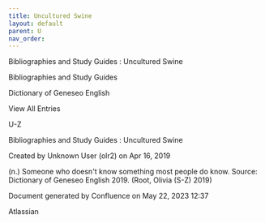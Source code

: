 ```yaml
---
title: Uncultured Swine
layout: default
parent: U
nav_order:
---
```


Bibliographies and Study Guides : Uncultured Swine

Bibliographies and Study Guides

Dictionary of Geneseo English

View All Entries

U-Z

Bibliographies and Study Guides : Uncultured Swine

Created by  Unknown User (olr2) on Apr 16, 2019

(n.) Someone who doesn't know something most people do know. Source: Dictionary of Geneseo English 2019. (Root, Olivia (S-Z) 2019)

Document generated by Confluence on May 22, 2023 12:37

Atlassian
